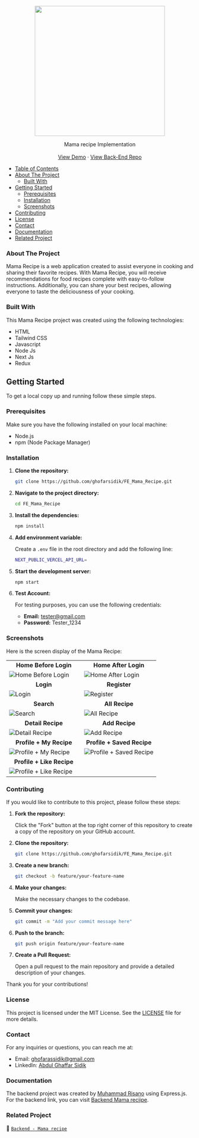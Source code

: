 <br />
  <div align="center">
    <a href="https://github.com/ghofarsidik/FE_Mama_Recipe">
      <img src="https://github.com/ghofarsidik/FE_Mama_Recipe/blob/9daf5fcc248d9e03e6bf7ae9bc7d960cc1fd79fe/assets/images/logos/mama%20recipe.png" width="350"/>
  </a>

  <p align="center">
    Mama recipe Implementation
    <br />
    <br />
   <a href="https://mama-recipe-ghaffar.vercel.app" target="_blank">View Demo</a>
    ·
    <a href="https://github.com/ghofarsidik/BE_mama_recipe.git" target="_blank">View Back-End Repo</a>
  </p>
  </div>

- [Table of Contents](#table-of-contents)
- [About The Project](#about-the-project)
  - [Built With](#built-with)
- [Getting Started](#getting-started)
  - [Prerequisites](#prerequisites)
  - [Installation](#installation)
  - [Screenshots](#screenshots)
- [Contributing](#contributing)
- [License](#license)
- [Contact](#contact)
- [Documentation](#documentation)
- [Related Project](#related-project)

### About The Project

Mama Recipe is a web application created to assist everyone in cooking and sharing their favorite recipes. With Mama Recipe, you will receive recommendations for food recipes complete with easy-to-follow instructions. Additionally, you can share your best recipes, allowing everyone to taste the deliciousness of your cooking.

### Built With

This Mama Recipe project was created using the following technologies:

- HTML
- Tailwind CSS
- Javascript 
- Node Js
- Next Js
- Redux

## Getting Started

To get a local copy up and running follow these simple steps.

### Prerequisites

Make sure you have the following installed on your local machine:

- Node.js
- npm (Node Package Manager)

### Installation

1. **Clone the repository:**

   ```sh
   git clone https://github.com/ghofarsidik/FE_Mama_Recipe.git
   ```

2. **Navigate to the project directory:**

   ```sh
   cd FE_Mama_Recipe
   ```

3. **Install the dependencies:**

   ```sh
   npm install
   ```

4. **Add environment variable:**

   Create a `.env` file in the root directory and add the following line:

   ```sh
   NEXT_PUBLIC_VERCEL_API_URL=
   ```

5. **Start the development server:**

   ```sh
   npm start
   ```

6. **Test Account:**

   For testing purposes, you can use the following credentials:

   - **Email:** tester@gmail.com
   - **Password:** Tester_1234

### Screenshots

Here is the screen display of the Mama Recipe:

<table style="width: 100%;">
  <tr>
    <td style="width: 50%; text-align: center;"><strong>Home Before Login</strong></td>
    <td style="width: 50%; text-align: center;"><strong>Home After Login</strong></td>
  </tr>
  <tr>
    <td style="width: 50%;">
      <img src="https://github.com/ghofarsidik/FE_Mama_Recipe/blob/5804f2a046c086477315c4a0091ad3f4c32be730/assets/images/screenshot/home%20before%20login.png" alt="Home Before Login">
    </td>
    <td style="width: 50%;">
      <img src="https://github.com/ghofarsidik/FE_Mama_Recipe/blob/master/assets/images/screenshot/home%20after%20login.png" alt="Home After Login">
    </td>
  </tr>
  <tr>
    <td style="width: 50%; text-align: center;"><strong>Login</strong></td>
    <td style="width: 50%; text-align: center;"><strong>Register</strong></td>
  </tr>
  <tr>
    <td style="width: 50%;">
      <img src="https://github.com/ghofarsidik/FE_Mama_Recipe/blob/master/assets/images/screenshot/login.png" alt="Login">
    </td>
    <td style="width: 50%;">
      <img src="https://github.com/ghofarsidik/FE_Mama_Recipe/blob/master/assets/images/screenshot/register.png" alt="Register">
    </td>
  </tr>
  <tr>
    <td style="width: 50%; text-align: center;"><strong>Search</strong></td>
    <td style="width: 50%; text-align: center;"><strong>All Recipe</strong></td>
  </tr>
  <tr>
    <td style="width: 50%;">
      <img src="https://github.com/ghofarsidik/FE_Mama_Recipe/blob/master/assets/images/screenshot/search%20(2).png" alt="Search">
    </td>
    <td style="width: 50%;">
      <img src="https://github.com/ghofarsidik/FE_Mama_Recipe/blob/master/assets/images/screenshot/all%20recipe%20(2).png" alt="All Recipe">
    </td>
  </tr>
  <tr>
    <td style="width: 50%; text-align: center;"><strong>Detail Recipe</strong></td>
    <td style="width: 50%; text-align: center;"><strong>Add Recipe</strong></td>
  </tr>
  <tr>
    <td style="width: 50%;">
      <img src="https://github.com/ghofarsidik/FE_Mama_Recipe/blob/master/assets/images/screenshot/detail%20recipe.png" alt="Detail Recipe">
    </td>
    <td style="width: 50%;">
      <img src="https://github.com/ghofarsidik/FE_Mama_Recipe/blob/master/assets/images/screenshot/add%20recipe.png" alt="Add Recipe">
    </td>
  </tr>
  <tr>
    <td style="width: 50%; text-align: center;"><strong>Profile + My Recipe</strong></td>
    <td style="width: 50%; text-align: center;"><strong>Profile + Saved Recipe</strong></td>
  </tr>
  <tr>
    <td style="width: 50%;">
      <img src="https://github.com/ghofarsidik/FE_Mama_Recipe/blob/master/assets/images/screenshot/profile%20%2B%20my%20recipe.png" alt="Profile + My Recipe">
    </td>
    <td style="width: 50%;">
      <img src="https://github.com/ghofarsidik/FE_Mama_Recipe/blob/master/assets/images/screenshot/profile%20%2B%20saved%20recipe.png" alt="Profile + Saved Recipe">
    </td>
  </tr>
  <tr>
    <td style="width: 50%; text-align: center;"><strong>Profile + Like Recipe</strong></td>
    <td style="width: 50%; text-align: center;"></td>
  </tr>
  <tr>
    <td style="width: 50%;">
      <img src="https://github.com/ghofarsidik/FE_Mama_Recipe/blob/master/assets/images/screenshot/profile%20%2B%20like%20recipe.png" alt="Profile + Like Recipe">
    </td>
    <td style="width: 50%;"></td>
  </tr>
</table>

### Contributing

If you would like to contribute to this project, please follow these steps:

1. **Fork the repository:**

   Click the "Fork" button at the top right corner of this repository to create a copy of the repository on your GitHub account.

2. **Clone the repository:**

   ```sh
   git clone https://github.com/ghofarsidik/FE_Mama_Recipe.git
   ```

3. **Create a new branch:**

   ```sh
   git checkout -b feature/your-feature-name
   ```

4. **Make your changes:**

   Make the necessary changes to the codebase.

5. **Commit your changes:**

   ```sh
   git commit -m "Add your commit message here"
   ```

6. **Push to the branch:**

   ```sh
   git push origin feature/your-feature-name
   ```

7. **Create a Pull Request:**

   Open a pull request to the main repository and provide a detailed description of your changes.

Thank you for your contributions!


### License

This project is licensed under the MIT License. See the [LICENSE](LICENSE) file for more details.


### Contact

For any inquiries or questions, you can reach me at:

- Email: [ghofarassidik@gmail.com](mailto:ghofarassidik@gmail.com)
- LinkedIn: [Abdul Ghaffar Sidik](https://www.linkedin.com/in/abdul-ghaffar-sidik/)


### Documentation

The backend project was created by [Muhammad Risano](https://github.com/muhammadrisano) using Express.js. For the backend link, you can visit [Backend Mama reciipe](https://github.com/ghofarsidik/BE_mama_recipe).


### Related Project
:rocket: [`Backend - Mama recipe`](https://github.com/ghofarsidik/BE_mama_recipe)
